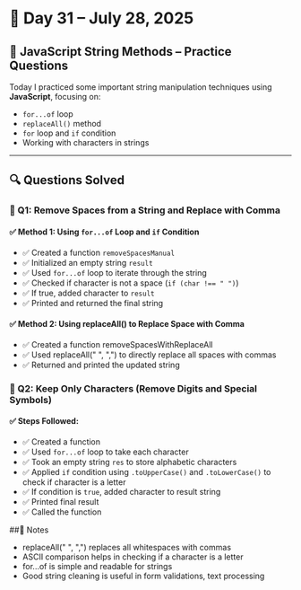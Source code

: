 # 📅 Day 31 – July 28, 2025

## 🎯 JavaScript String Methods – Practice Questions

Today I practiced some important string manipulation techniques using **JavaScript**, focusing on:

- `for...of` loop  
- `replaceAll()` method  
- `for` loop and `if` condition  
- Working with characters in strings  

---

## 🔍 Questions Solved

### 🧪 Q1: Remove Spaces from a String and Replace with Comma

#### ✅ Method 1: Using `for...of` Loop and `if` Condition
- ✅ Created a function `removeSpacesManual`
- ✅ Initialized an empty string `result`
- ✅ Used `for...of` loop to iterate through the string
- ✅ Checked if character is not a space (`if (char !== " ")`)
- ✅ If true, added character to `result`
- ✅ Printed and returned the final string

#### ✅ Method 2: Using replaceAll() to Replace Space with Comma
- ✅ Created a function removeSpacesWithReplaceAll
- ✅ Used replaceAll(" ", ",") to directly replace all spaces with commas
- ✅ Returned and printed the updated string


### 🧪 Q2: Keep Only Characters (Remove Digits and Special Symbols)

#### ✅ Steps Followed:
- ✅ Created a function  
- ✅ Used `for...of` loop to take each character  
- ✅ Took an empty string `res` to store alphabetic characters  
- ✅ Applied `if` condition using `.toUpperCase()` and `.toLowerCase()` to check if character is a letter  
- ✅ If condition is `true`, added character to result string  
- ✅ Printed final result  
- ✅ Called the function


##📝 Notes
- replaceAll(" ", ",") replaces all whitespaces with commas
- ASCII comparison helps in checking if a character is a letter
- for...of is simple and readable for strings
- Good string cleaning is useful in form validations, text processing

